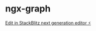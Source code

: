 # ngx-graph

[Edit in StackBlitz next generation editor ⚡️](https://stackblitz.com/~/github.com/Martyncho2021/ngx-graph)